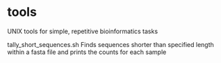 # tools
UNIX tools for simple, repetitive bioinformatics tasks

tally_short_sequences.sh      Finds sequences shorter than specified length within a fasta file and prints the counts for each sample
